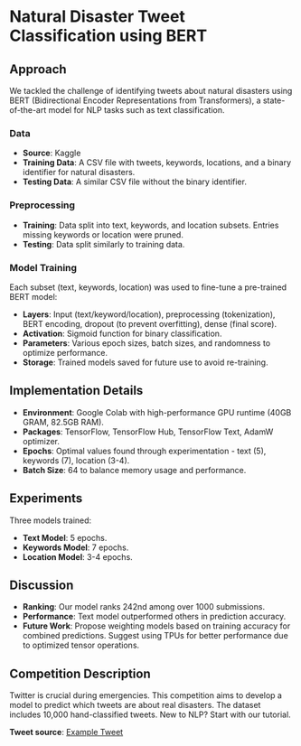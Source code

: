 # Natural Disaster Tweet Classification using BERT

## Approach
We tackled the challenge of identifying tweets about natural disasters using BERT (Bidirectional Encoder Representations from Transformers), a state-of-the-art model for NLP tasks such as text classification.

### Data
- **Source**: Kaggle
- **Training Data**: A CSV file with tweets, keywords, locations, and a binary identifier for natural disasters.
- **Testing Data**: A similar CSV file without the binary identifier.

### Preprocessing
- **Training**: Data split into text, keywords, and location subsets. Entries missing keywords or location were pruned.
- **Testing**: Data split similarly to training data.

### Model Training
Each subset (text, keywords, location) was used to fine-tune a pre-trained BERT model:
- **Layers**: Input (text/keyword/location), preprocessing (tokenization), BERT encoding, dropout (to prevent overfitting), dense (final score).
- **Activation**: Sigmoid function for binary classification.
- **Parameters**: Various epoch sizes, batch sizes, and randomness to optimize performance.
- **Storage**: Trained models saved for future use to avoid re-training.

## Implementation Details
- **Environment**: Google Colab with high-performance GPU runtime (40GB GRAM, 82.5GB RAM).
- **Packages**: TensorFlow, TensorFlow Hub, TensorFlow Text, AdamW optimizer.
- **Epochs**: Optimal values found through experimentation - text (5), keywords (7), location (3-4).
- **Batch Size**: 64 to balance memory usage and performance.

## Experiments
Three models trained:
- **Text Model**: 5 epochs.
- **Keywords Model**: 7 epochs.
- **Location Model**: 3-4 epochs.

## Discussion
- **Ranking**: Our model ranks 242nd among over 1000 submissions.
- **Performance**: Text model outperformed others in prediction accuracy.
- **Future Work**: Propose weighting models based on training accuracy for combined predictions. Suggest using TPUs for better performance due to optimized tensor operations.

## Competition Description
Twitter is crucial during emergencies. This competition aims to develop a model to predict which tweets are about real disasters. The dataset includes 10,000 hand-classified tweets. New to NLP? Start with our tutorial.

**Tweet source**: [Example Tweet](https://twitter.com/AnyOtherAnnaK/status/629195955506708480)
